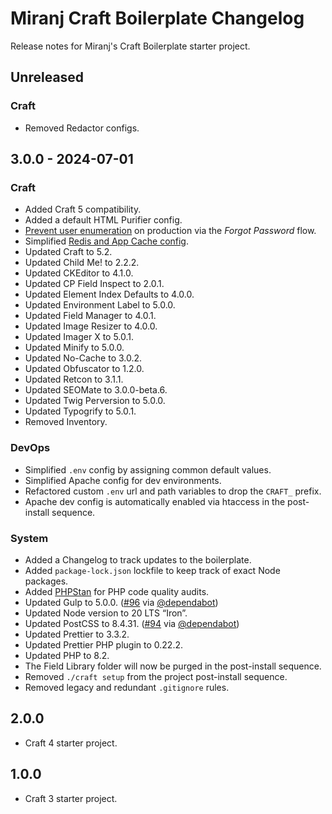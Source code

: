 # Miranj Craft Boilerplate Changelog

Release notes for Miranj's Craft Boilerplate starter project.

## Unreleased

### Craft

- Removed Redactor configs.

## 3.0.0 - 2024-07-01

### Craft

- Added Craft 5 compatibility.
- Added a default HTML Purifier config.
- [Prevent user enumeration](https://craftcms.com/docs/5.x/reference/config/general.html#preventuserenumeration) on production via the _Forgot Password_ flow.
- Simplified [Redis and App Cache config](https://craftcms.com/docs/5.x/reference/config/app.html#redis-example).
- Updated Craft to 5.2.
- Updated Child Me! to 2.2.2.
- Updated CKEditor to 4.1.0.
- Updated CP Field Inspect to 2.0.1.
- Updated Element Index Defaults to 4.0.0.
- Updated Environment Label to 5.0.0.
- Updated Field Manager to 4.0.1.
- Updated Image Resizer to 4.0.0.
- Updated Imager X to 5.0.1.
- Updated Minify to 5.0.0.
- Updated No-Cache to 3.0.2.
- Updated Obfuscator to 1.2.0.
- Updated Retcon to 3.1.1.
- Updated SEOMate to 3.0.0-beta.6.
- Updated Twig Perversion to 5.0.0.
- Updated Typogrify to 5.0.1.
- Removed Inventory.

### DevOps

- Simplified `.env` config by assigning common default values.
- Simplified Apache config for dev environments.
- Refactored custom `.env` url and path variables to drop the `CRAFT_` prefix.
- Apache dev config is automatically enabled via htaccess in the post-install sequence.

### System

- Added a Changelog to track updates to the boilerplate.
- Added `package-lock.json` lockfile to keep track of exact Node packages.
- Added [PHPStan](https://github.com/craftcms/phpstan) for PHP code quality audits.
- Updated Gulp to 5.0.0. ([#96](https://github.com/miranj/craft-boilerplate/pull/96) via [@dependabot](https://github.com/apps/dependabot))
- Updated Node version to 20 LTS “Iron”.
- Updated PostCSS to 8.4.31. ([#94](https://github.com/miranj/craft-boilerplate/pull/94) via [@dependabot](https://github.com/apps/dependabot))
- Updated Prettier to 3.3.2.
- Updated Prettier PHP plugin to 0.22.2.
- Updated PHP to 8.2.
- The Field Library folder will now be purged in the post-install sequence.
- Removed `./craft setup` from the project post-install sequence.
- Removed legacy and redundant `.gitignore` rules.

## 2.0.0

- Craft 4 starter project.

## 1.0.0

- Craft 3 starter project.
